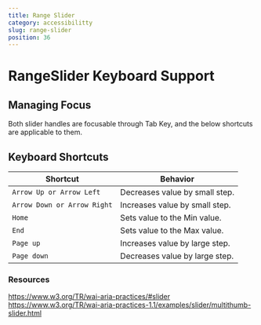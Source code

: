 ```yaml
---
title: Range Slider
category: accessibilitty
slug: range-slider
position: 36
---
```

# RangeSlider Keyboard Support

## Managing Focus

Both slider handles are focusable through Tab Key, and the below shortcuts are applicable to them.

## Keyboard Shortcuts

| Shortcut | Behavior |
|--------|-----------------|
|`Arrow Up or Arrow Left`| Decreases value by small step.|
|`Arrow Down or Arrow Right`|Increases value by small step.|
|`Home`| Sets value to the Min value.|
|`End`| Sets value to the Max value.|
|`Page up`| Increases value by large step.|
|`Page down`| Decreases value by large step.|

### Resources

https://www.w3.org/TR/wai-aria-practices/#slider
https://www.w3.org/TR/wai-aria-practices-1.1/examples/slider/multithumb-slider.html
